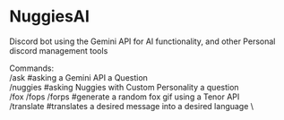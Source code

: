 # NuggiesAI
Discord bot using the Gemini API for AI functionality, and other Personal discord management tools

Commands: \
/ask #asking a Gemini API a Question \
/nuggies #asking Nuggies with Custom Personality a question \
/fox /fops /forps #generate a random fox gif using a Tenor API \
/translate #translates a desired message into a desired language \
